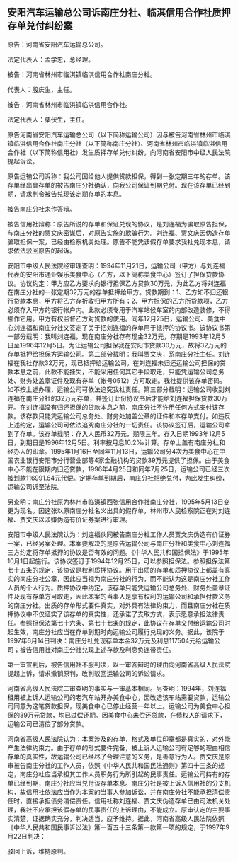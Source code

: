 ## 安阳汽车运输总公司诉南庄分社、临淇信用合作社质押存单兑付纠纷案

原告：河南省安阳汽车运输总公司。

法定代表人：孟学忠，总经理。

被告：河南省林州市临淇镇临淇信用合作社南庄分社。

代表人：殷庆生，主任。

被告：河南省林州市临淇镇临淇信用合作社。

法定代表人：栗伏生，主任。

原告河南省安阳汽车运输总公司（以下简称运输公司）因与被告河南省林州市临淇镇临淇信用合作社南庄分社（以下简称南庄分社）、河南省林州市临淇镇临淇信用合作社（以下简称信用社）发生质押存单兑付纠纷，向河南省安阳市中级人民法院提起诉讼。

原告运输公司诉称：我公司因给他人提供贷款担保，得到一张定期三年的存单。该存单经出具存单的被告南庄分社确认，向我公司保证到期兑付。现在该存单已经到期，请求判令被告兑现该定期存单的本息。

被告南庄分社未作答辩。

被告信用社辩称：原告所说的存单和保证兑现的协议，是刘连福为骗取原告担保，与南庄分社的贾文庆密谋后，对原告实施的欺骗行为。刘连福、贾文庆因伪造存单骗取担保一案，已经由检察机关处理。原告不能凭该假存单要求我社兑现本息，请求依法驳回原告的起诉。

安阳市中级人民法院经审理查明：1994年11月21日，运输公司（甲方）与刘连福代表的安阳市通亚娱乐美食中心（乙方，以下简称美食中心）签订了担保贷款协议。协议约定：甲方应乙方要求向银行担保乙方贷款30万元，为此乙方将刘连福在南庄分社的一张定期32万元的存单抵押给甲方。贷款期到：1、乙方如不归还银行贷款本息，甲方将乙方存折收归甲方所有；2、甲方担保的乙方所贷款项，乙方必须存入甲方的银行帐户内。此款必须专用于汽车站候车室的内部改造装修，不得挪作它用。甲方有权监督乙方对贷款的使用。同年12月25日，运输公司、美食中心刘连福和南庄分社又签定了关于把刘连福的存单用于抵押的协议书。该协议书第一部分载明：我叫刘连福，现在南庄分社存有现金32万元，存期是1993年12月5日至1996年12月5日。为让运输公司担保我在安阳市贷款30万元，故将32万元的存单抵押给担保方运输公司。第二部分载明：我叫贾文庆，系南庄分社主任。刘连福在我社存款32万元，现已抵押给运输公司。在刘连福未归还运输公司担保的贷款本息之前，此款不能挂失，不能采用任何其它手段取走，只能凭运输公司总务处、财务处盖章证件及现有存单（帐号0512）方可取走。我社提供该存单密码。如不按上述办理，运输公司可依法追究我社责任。第三部分载明：运输公司收到刘连福在南庄分社的32万元存单，并签订此份协议书后才能给刘连福担保贷款30万元。在刘连福没有归还担保的贷款本息之前，南庄分社不许用任何方式支付该存款。该存款只能凭运输公司总务处、财务处加盖公章的证件和本存单支付。如违反上述约定，运输公司可依法追究南庄分社的一切责任。该协议签订后，运输公司拿到了存单。该存单载明：存入人民币32万元，期限三年。存入日期1993年12月5日，到期日是1996年12月5日。利率按月息10.2‰计算。存单上盖有南庄分社和经办人的印章。1995年1月16日至同年11月13日，运输公司分4次为美食中心在中国农业银行安阳市分行营业部等4家金融机构的贷款39万元提供了担保。由于美食中心不能在限期内归还贷款，1996年4月25日和同年7月25日，运输公司已经三次被划款116991.64元代偿。定期存单到期后，南庄分社拒绝兑付，为此发生纠纷，运输公司诉至法院。

另查明：南庄分社原为林州市临淇镇西张信用合作社南庄分社，1995年5月13日变更为现名。因这张以原南庄分社名义出具的假存单，林州市人民检察院正在对刘连福、贾文庆以涉嫌伪造有价证券案进行审理。

安阳市中级人民法院认为：刘连福伙同被告南庄分社工作人员贾文庆伪造有价证券一案，已经另案处理。本案要解决的是原告运输公司与南庄分社和美食中心刘连福三方约定将存单抵押的协议是否有效的问题。《中华人民共和国担保法》于1995年10月1日起施行。该协议签订于1994年12月25日，可以参照担保法。参照担保法第七十五条的规定，该协议是权利质押协议。用于出质的存单和质押协议上都盖有真实的南庄分社公章，因此应当视为南庄分社的行为，而不能认为这是南庄分社工作人员的个人行为。质押协议中约定，该存单只能凭运输公司总务处、财务处盖章证件及现有存单方可取走，因此本案的当事人是享有权利的运输公司和承担付款义务的南庄分社。出质的存单形式要件真实，对外具有法律约束力，而且南庄分社在质押协议中不仅证实了该存单的真实性，还承诺了支取方式，表示愿意承担法律责任。参照担保法第七十六条、第七十七条的规定，此协议在存单交付给运输公司时起生效，南庄分社应当在存单到期时向运输公司履行兑现的义务。据此，该院于1997年6月14日判决：南庄分社兑现存单本金32万元及利息117504元给运输公司；被告信用社对南庄分社兑现上述存款及利息负连带责任。

第一审宣判后，被告信用社不服判决，以一审答辩时的理由向河南省高级人民法院提起上诉，请求撤销原判，改判驳回运输公司的诉讼请求。

河南省高级人民法院二审查明的事实与一审基本相同。另查明：1994年，刘连福租用被上诉人运输公司的老汽车站开办美食中心，因改造该车站需要贷款，运输公司同意为这笔贷款担保，现美食中心已停止经营一年以上。运输公司为美食中心担保的39万元贷款，均已过偿还期。因美食中心未偿还贷款，在债权人的请求下，运输公司已清偿了部分贷款。

河南省高级人民法院认为：本案涉及的存单，格式及单位印章都是真实的，对外能产生法律约束力。由于存单的形式要件完备，被上诉人运输公司有足够的理由相信存单的真实性，故运输公司已经尽了合理注意的义务，是善意行为人。贾文庆是原审被告南庄分社的工作人员，依照《中华人民共和国民法通则》第四十三条的规定，南庄分社应当承担其工作人员职务行为所引起的民事责任。运输公司持有的存单已经到期，南庄分社应当兑付该存单本息。南庄分社是被上诉人信用社的分支机构，故信用社依法应当作为本案的当事人参加诉讼，并在南庄分社不能承担清偿责任时，直接承担债务清偿责任。信用社称刘连福、贾文庆伪造存单已由司法机关处理，我社不应承担该假存单的民事责任的上诉理由，不能成立。原审认定的主要事实清楚，证据确实充分，判决适当，应予维持。据此，河南省高级人民法院依照《中华人民共和国民事诉讼法》第一百五十三条第一款第一项的规定，于1997年9月22日判决：

驳回上诉，维持原判。

